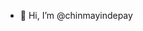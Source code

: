 - 👋 Hi, I’m @chinmayindepay

<!---
chinmayindepay/chinmayindepay is a ✨ special ✨ repository because its `README.md` (this file) appears on your GitHub profile.
You can click the Preview link to take a look at your changes.
--->
